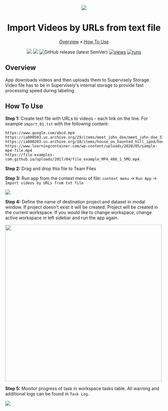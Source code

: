 <div align="center" markdown>
<img src="https://user-images.githubusercontent.com/106374579/182794225-97ee531e-2d68-4654-9f18-83a68b3f3efe.png"/>

# Import Videos by URLs from text file

<p align="center">
  <a href="#Overview">Overview</a> •
  <a href="#How-To-Use">How To Use</a>
</p>


[![](https://img.shields.io/badge/supervisely-ecosystem-brightgreen)](https://ecosystem.supervise.ly/apps/import-videos-by-urls-from-txt)
[![](https://img.shields.io/badge/slack-chat-green.svg?logo=slack)](https://supervise.ly/slack)
![GitHub release (latest SemVer)](https://img.shields.io/github/v/release/supervisely-ecosystem/import-videos-by-urls-from-txt)
[![views](https://app.supervise.ly/img/badges/views/supervisely-ecosystem/import-videos-by-urls-from-txt.png)](https://supervise.ly)
[![runs](https://app.supervise.ly/img/badges/runs/supervisely-ecosystem/import-videos-by-urls-from-txt.png)](https://supervise.ly)

</div>

## Overview

App downloads videos and then uploads them to Supervisely Storage. Video file has to be in Supervisely's internal storage to provide fast processing speed during labeling.



## How To Use

**Step 1:** Create text file with URLs to videos - each link on the line. For example `import_01.txt` with the following content: 
```
https://www.google.com/abcd.mp4
https://ia800503.us.archive.org/29/items/meet_john_doe/meet_john_doe_512kb.mp4
https://ia800203.us.archive.org/18/items/house_on_haunted_hill_ipod/house_on_haunted_hill_512kb.mp4
https://www.learningcontainer.com/wp-content/uploads/2020/05/sample-mp4-file.mp4
https://file-examples-com.github.io/uploads/2017/04/file_example_MP4_480_1_5MG.mp4
```

**Step 2:** Drag and drop this file to Team Files

**Step 3:** Run app from the context menu of file: `context menu` -> `Run App` -> `Import videos by URLs from txt file`

<img src="https://i.imgur.com/GYprBRr.png"/>

**Step 4:** Define the name of destination project and dataset in modal window. If project doesn't exist it will be created. Project will be created in the current workspace. If you would like to change workspace, change active workspace in left sidebar and run the app again.

<img src="https://i.imgur.com/CfpPCWv.png" width="500px"/>

**Step 5:** Monitor progress of task in workspace tasks table. All warning and additional logs can be found in `Task Log`.

<img src="https://i.imgur.com/0TaQRR4.png"/>
